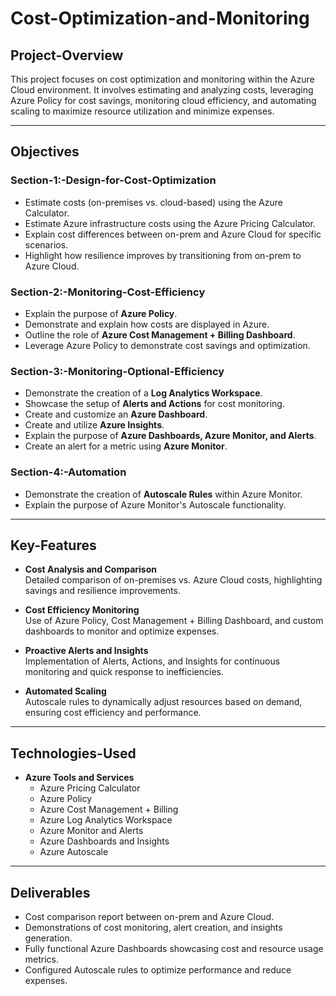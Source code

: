 # Cost-Optimization-and-Monitoring

## Project-Overview  
This project focuses on cost optimization and monitoring within the Azure Cloud environment. It involves estimating and analyzing costs, leveraging Azure Policy for cost savings, monitoring cloud efficiency, and automating scaling to maximize resource utilization and minimize expenses.

---

## Objectives  

### Section-1:-Design-for-Cost-Optimization  
- Estimate costs (on-premises vs. cloud-based) using the Azure Calculator.  
- Estimate Azure infrastructure costs using the Azure Pricing Calculator.  
- Explain cost differences between on-prem and Azure Cloud for specific scenarios.  
- Highlight how resilience improves by transitioning from on-prem to Azure Cloud.  

### Section-2:-Monitoring-Cost-Efficiency  
- Explain the purpose of **Azure Policy**.  
- Demonstrate and explain how costs are displayed in Azure.  
- Outline the role of **Azure Cost Management + Billing Dashboard**.  
- Leverage Azure Policy to demonstrate cost savings and optimization.  

### Section-3:-Monitoring-Optional-Efficiency  
- Demonstrate the creation of a **Log Analytics Workspace**.  
- Showcase the setup of **Alerts and Actions** for cost monitoring.  
- Create and customize an **Azure Dashboard**.  
- Create and utilize **Azure Insights**.  
- Explain the purpose of **Azure Dashboards, Azure Monitor, and Alerts**.  
- Create an alert for a metric using **Azure Monitor**.  

### Section-4:-Automation  
- Demonstrate the creation of **Autoscale Rules** within Azure Monitor.  
- Explain the purpose of Azure Monitor's Autoscale functionality.  

---

## Key-Features  

- **Cost Analysis and Comparison**  
  Detailed comparison of on-premises vs. Azure Cloud costs, highlighting savings and resilience improvements.  

- **Cost Efficiency Monitoring**  
  Use of Azure Policy, Cost Management + Billing Dashboard, and custom dashboards to monitor and optimize expenses.  

- **Proactive Alerts and Insights**  
  Implementation of Alerts, Actions, and Insights for continuous monitoring and quick response to inefficiencies.  

- **Automated Scaling**  
  Autoscale rules to dynamically adjust resources based on demand, ensuring cost efficiency and performance.  

---

## Technologies-Used  

- **Azure Tools and Services**  
  - Azure Pricing Calculator  
  - Azure Policy  
  - Azure Cost Management + Billing  
  - Azure Log Analytics Workspace  
  - Azure Monitor and Alerts  
  - Azure Dashboards and Insights  
  - Azure Autoscale  

---

## Deliverables  

- Cost comparison report between on-prem and Azure Cloud.  
- Demonstrations of cost monitoring, alert creation, and insights generation.  
- Fully functional Azure Dashboards showcasing cost and resource usage metrics.  
- Configured Autoscale rules to optimize performance and reduce expenses.  

